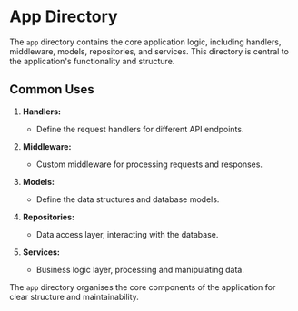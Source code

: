 # App Directory

The `app` directory contains the core application logic, including handlers, middleware, models, repositories, and services. This directory is central to the application's functionality and structure.

## Common Uses

1. **Handlers:**
   - Define the request handlers for different API endpoints.

2. **Middleware:**
   - Custom middleware for processing requests and responses.

3. **Models:**
   - Define the data structures and database models.

4. **Repositories:**
   - Data access layer, interacting with the database.

5. **Services:**
   - Business logic layer, processing and manipulating data.

The `app` directory organises the core components of the application for clear structure and maintainability.
